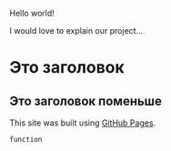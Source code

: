 Hello world!

I would love to explain our project... 

# Это заголовок 

## Это заголовок поменьше


This site was built using [GitHub Pages](https://pages.github.com/).

```
function
```

